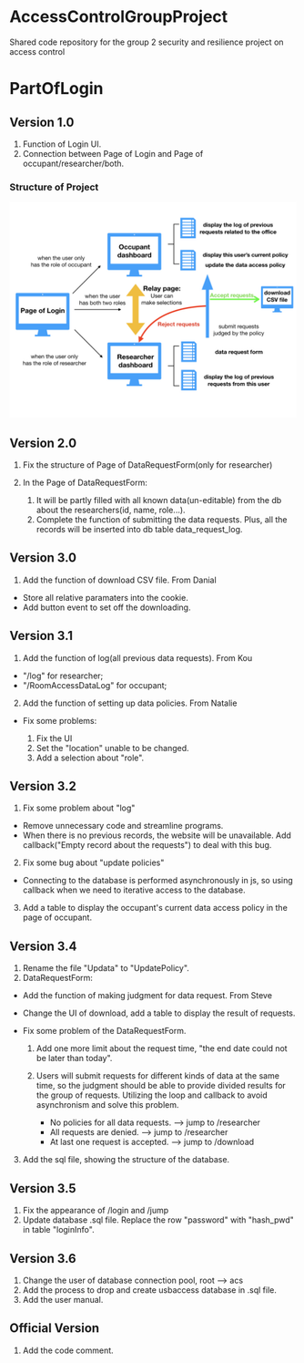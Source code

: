 # AccessControlGroupProject
Shared code repository for the group 2 security and resilience project on access control

# PartOfLogin
## Version 1.0
1. Function of Login UI. 
2. Connection between Page of Login and Page of occupant/researcher/both.

### Structure of Project
![image](https://github.com/D-Gorman/AccessControlGroupProject/blob/PartOfLogin/Structure_of_Project.jpeg)

## Version 2.0
1. Fix the structure of Page of DataRequestForm(only for researcher)
2. In the Page of DataRequestForm:

   1. It will be partly filled with all known data(un-editable) from the db about the researchers(id, name, role...).
   2. Complete the function of submitting the data requests. Plus, all the records will be inserted into db table data_request_log.
  
## Version 3.0
1. Add the function of download CSV file.    From Danial
+ Store all relative paramaters into the cookie.
+ Add button event to set off the downloading.

## Version 3.1
1. Add the function of log(all previous data requests).  From Kou
+ "/log" for researcher; 
+ "/RoomAccessDataLog" for occupant;

2. Add the function of setting up data policies.    From Natalie
+ Fix some problems:

   1. Fix the UI
   2. Set the "location" unable to be changed. 
   3. Add a selection about "role".
  
## Version 3.2
1. Fix some problem about "log"
+ Remove unnecessary code and streamline programs.
+ When there is no previous records, the website will be unavailable. Add callback("Empty record about the requests") to deal with this bug.

2. Fix some bug about "update policies"
+ Connecting to the database is performed asynchronously in js, so using callback when we need to iterative access to the database.

3. Add a table to display the occupant's current data access policy in the page of occupant.

## Version 3.4
1. Rename the file "Updata" to "UpdatePolicy".
2. DataRequestForm: 
+ Add the function of making judgment for data request.    From Steve
+ Change the UI of download, add a table to display the result of requests.
+ Fix some problem of the DataRequestForm.

   1. Add one more limit about the request time, "the end date could not be later than today".
   2. Users will submit requests for different kinds of data at the same time, so the judgment should be able to provide divided results for the group of requests. Utilizing the loop and callback to avoid asynchronism and solve this problem.
   
      + No policies for all data requests.    -->   jump to /researcher
      + All requests are denied.              -->   jump to /researcher
      + At last one request is accepted.      -->   jump to /download

3. Add the sql file, showing the structure of the database.

## Version 3.5
1. Fix the appearance of /login and /jump
2. Update database .sql file. Replace the row "password" with "hash_pwd" in table "loginInfo".

## Version 3.6
1. Change the user of database connection pool, root --> acs
2. Add the process to drop and create usbaccess database in .sql file.
3. Add the user manual.

## Official Version
1. Add the code comment.
